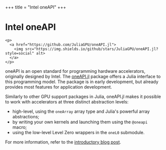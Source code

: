 +++
title = "Intel oneAPI"
+++

# Intel oneAPI

~~~
<p>
  <a href="https://github.com/JuliaGPU/oneAPI.jl">
    <img src="https://img.shields.io/github/stars/JuliaGPU/oneAPI.jl?style=social" alt>
  </a>
</p>
~~~

oneAPI is an open standard for programming hardware accelerators, originally designed by Intel. The [oneAPI.jl](https://github.com/JuliaGPU/oneAPI.jl) package offers a Julia interface to this programming model. The package is in early development, but already provides most features for application development.

Similarly to other GPU support packages in Julia, oneAPI.jl makes it possible to work with accelerators at three distinct abstraction levels:

- high-level, using the `oneArray` array type and Julia's powerful array abstractions;
- by writing your own kernels and launching them using the `@oneapi` macro;
- using the low-level Level Zero wrappers in the `oneL0` submodule.

For more information, refer to the [introductory blog post]("/post/2020-11-05-oneapi_0.1/").
